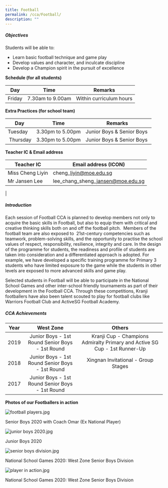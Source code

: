```yaml
---
title: Football
permalink: /cca/Football/
description: ""
---
```

##### **Objectives**

  
Students will be able to:  
  

*   Learn basic football technique and game play
*   Develop values and character, and inculcate discipline
*   Develop a Champion spirit in the pursuit of excellence

  

**Schedule (for all students)**

  

| Day | Time | Remarks |
| --- | --- | --- |
| Friday | 7.30am to 9.00am | Within curriculum hours |

  

**Extra Practices (for school team)**

  

| Day | Time | Remarks |
| --- | --- | --- |
| Tuesday | 3.30pm to 5.00pm | Junior Boys & Senior Boys |
|  Thursday | 3.30pm to 5.00pm | Junior Boys & Senior Boys  |

  

**Teacher IC & Email address**


| Teacher IC | Email address (ICON) |
| --- | --- |
| Miss Cheng Liyin | cheng\_liyin@moe.edu.sg |
| Mr Jansen Lee | lee\_chang\_sheng\_jansen@moe.edu.sg  
 |

##### **Introduction**
  

Each session of Football CCA is planned to develop members not only to acquire the basic skills in Football, but also to equip them with critical and creative thinking skills both on and off the football pitch.  Members of the football team are also exposed to  21st-century competencies such as teamwork, problem-solving skills, and the opportunity to practise the school values of respect, responsibility, resilience, integrity and care. In the design of the programme for students, the readiness and profile of students are taken into consideration and a differentiated approach is adopted. For example, we have developed a specific training programme for Primary 3 students who have limited exposure to the game while the students in other levels are exposed to more advanced skills and game play. 

Selected students in Football will be able to participate in the National School Games and other inter-school friendly tournaments as part of their development in the Football CCA. Through these competitions, Kranji footballers have also been talent scouted to play for football clubs like Warriors Football Club and ActiveSG Football Academy. 

  

##### **CCA Achievements**

|  Year  |                     West Zone                    |                                   Others                                   |
|:------:|:------------------------------------------------:|:--------------------------------------------------------------------------:|
|  2019  | Junior Boys - 1st Round Senior Boys - 1st Round  | Kranji Cup - Champions Admiralty Primary and Active SG Cup - 1st Runner-Up |
|  2018  | Junior Boys - 1st Round Senior Boys - 1st Round  | Xingnan Invitational - Group Stages                                        |
|  2017  | Junior Boys - 1st Round Senior Boys - 1st Round  |                                                                            |
  

**Photos of our Footballers in action**

  

![football players.jpg](https://kranjipri-moe-edu-sg-admin.cwp.sg/qql/slot/u536/Departments/Non%20Instructional%20Programme/CCA/Football%202020/football%20players.jpg)

Senior Boys 2020 with Coach Omar (Ex National Player)

  

![junior boys 2020.jpg](https://kranjipri-moe-edu-sg-admin.cwp.sg/qql/slot/u536/Departments/Non%20Instructional%20Programme/CCA/Football%202020/junior%20boys%202020.jpg)

Junior Boys 2020

  

![senior boys division.jpg](https://kranjipri-moe-edu-sg-admin.cwp.sg/qql/slot/u536/Departments/Non%20Instructional%20Programme/CCA/Football%202020/senior%20boys%20division.jpg)

National School Games 2020: West Zone Senior Boys Division

  

![player in action.jpg](https://kranjipri-moe-edu-sg-admin.cwp.sg/qql/slot/u536/Departments/Non%20Instructional%20Programme/CCA/Football%202020/player%20in%20action.jpg)

National School Games 2020: West Zone Senior Boys Division